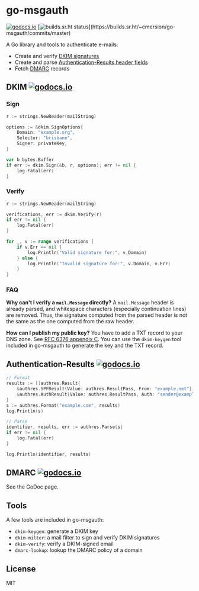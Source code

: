 # go-msgauth

[![godocs.io](https://godocs.io/github.com/emersion/go-msgauth?status.svg)](https://godocs.io/github.com/emersion/go-msgauth)
[![builds.sr.ht status](https://builds.sr.ht/~emersion/go-msgauth/commits/master.svg?)](https://builds.sr.ht/~emersion/go-msgauth/commits/master)

A Go library and tools to authenticate e-mails:

* Create and verify [DKIM signatures][DKIM]
* Create and parse [Authentication-Results header fields][Authentication-Results]
* Fetch [DMARC] records

## DKIM [![godocs.io](https://godocs.io/github.com/emersion/go-msgauth/dkim?status.svg)](https://godocs.io/github.com/emersion/go-msgauth/dkim)

### Sign

```go
r := strings.NewReader(mailString)

options := &dkim.SignOptions{
	Domain: "example.org",
	Selector: "brisbane",
	Signer: privateKey,
}

var b bytes.Buffer
if err := dkim.Sign(&b, r, options); err != nil {
	log.Fatal(err)
}
```

### Verify

```go
r := strings.NewReader(mailString)

verifications, err := dkim.Verify(r)
if err != nil {
	log.Fatal(err)
}

for _, v := range verifications {
	if v.Err == nil {
		log.Println("Valid signature for:", v.Domain)
	} else {
		log.Println("Invalid signature for:", v.Domain, v.Err)
	}
}
```

### FAQ

**Why can't I verify a `mail.Message` directly?** A `mail.Message` header is
already parsed, and whitespace characters (especially continuation lines) are
removed. Thus, the signature computed from the parsed header is not the same as
the one computed from the raw header.

**How can I publish my public key?** You have to add a TXT record to your DNS
zone. See [RFC 6376 appendix C](https://tools.ietf.org/html/rfc6376#appendix-C).
You can use the `dkim-keygen` tool included in go-msgauth to generate the key
and the TXT record.

## Authentication-Results [![godocs.io](https://godocs.io/github.com/emersion/go-msgauth/authres?status.svg)](https://godocs.io/github.com/emersion/go-msgauth/authres)

```go
// Format
results := []authres.Result{
	&authres.SPFResult{Value: authres.ResultPass, From: "example.net"},
	&authres.AuthResult{Value: authres.ResultPass, Auth: "sender@example.com"},
}
s := authres.Format("example.com", results)
log.Println(s)

// Parse
identifier, results, err := authres.Parse(s)
if err != nil {
	log.Fatal(err)
}

log.Println(identifier, results)
```

## DMARC [![godocs.io](https://godocs.io/github.com/emersion/go-msgauth/dmarc?status.svg)](https://godocs.io/github.com/emersion/go-msgauth/dmarc)

See the GoDoc page.

## Tools

A few tools are included in go-msgauth:

- `dkim-keygen`: generate a DKIM key
- `dkim-milter`: a mail filter to sign and verify DKIM signatures
- `dkim-verify`: verify a DKIM-signed email
- `dmarc-lookup`: lookup the DMARC policy of a domain

## License

MIT

[DKIM]: https://tools.ietf.org/html/rfc6376
[Authentication-Results]: https://tools.ietf.org/html/rfc7601
[DMARC]: http://tools.ietf.org/html/rfc7489

